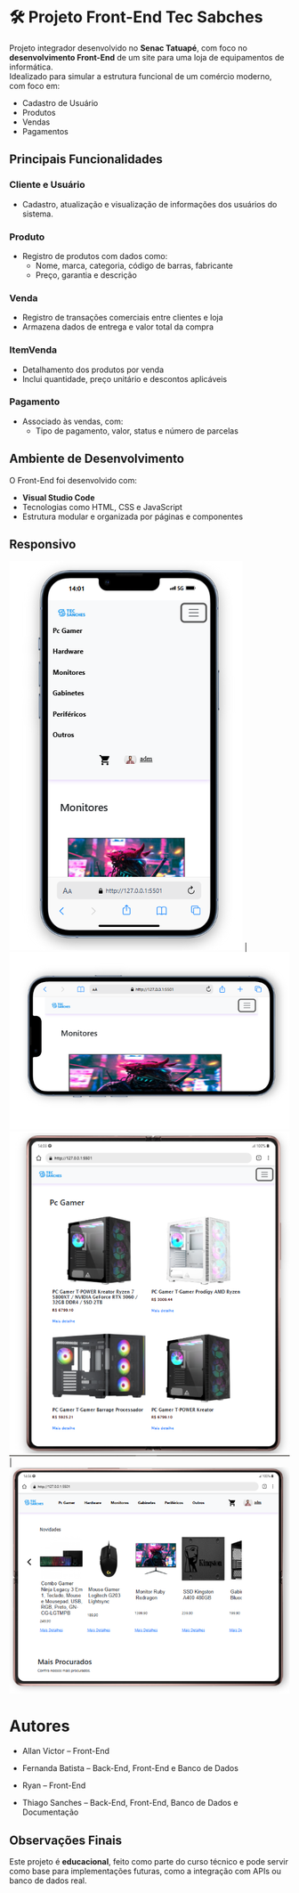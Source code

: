 # 🛠️ Projeto Front-End Tec Sabches

Projeto integrador desenvolvido no **Senac Tatuapé**, com foco no **desenvolvimento Front-End** de um site para uma loja de equipamentos de informática.  
Idealizado para simular a estrutura funcional de um comércio moderno, com foco em:

- Cadastro de Usuário
- Produtos
- Vendas
- Pagamentos

## Principais Funcionalidades

### Cliente e Usuário
- Cadastro, atualização e visualização de informações dos usuários do sistema.

### Produto
- Registro de produtos com dados como:
  - Nome, marca, categoria, código de barras, fabricante
  - Preço, garantia e descrição

### Venda
- Registro de transações comerciais entre clientes e loja
- Armazena dados de entrega e valor total da compra

### ItemVenda
- Detalhamento dos produtos por venda
- Inclui quantidade, preço unitário e descontos aplicáveis

### Pagamento
- Associado às vendas, com:
  - Tipo de pagamento, valor, status e número de parcelas


## Ambiente de Desenvolvimento

O Front-End foi desenvolvido com:

- **Visual Studio Code**
- Tecnologias como HTML, CSS e JavaScript
- Estrutura modular e organizada por páginas e componentes

## Responsivo
![Mobile](img/responsivo.PNG) | ![Mobile Deitado](img/responsivodeitado.PNG)
![Tablet](img/tablet.PNG) | ![Tablet Deitado](img/tabletdeitado.PNG)

# Autores
* Allan Victor – Front-End

* Fernanda Batista – Back-End, Front-End e Banco de Dados

* Ryan – Front-End

* Thiago Sanches – Back-End, Front-End, Banco de Dados e Documentação

## Observações Finais

Este projeto é **educacional**, feito como parte do curso técnico e pode servir como base para implementações futuras, como a integração com APIs ou banco de dados real.

